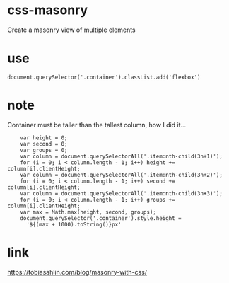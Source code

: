 # css-masonry
Create a masonry view of multiple elements

# use

`document.querySelector('.container').classList.add('flexbox')`<br>

# note

Container must be taller than the tallest column, how I did it...

`    var height = 0;`<br>
`    var second = 0;`<br>
`    var groups = 0;`<br>
`    var column = document.querySelectorAll('.item:nth-child(3n+1)');`<br>
`    for (i = 0; i < column.length - 1; i++) height += column[i].clientHeight;`<br>
`    var column = document.querySelectorAll('.item:nth-child(3n+2)');`<br>
`    for (i = 0; i < column.length - 1; i++) second += column[i].clientHeight;`<br>
`    var column = document.querySelectorAll('.item:nth-child(3n+3)');`<br>
`    for (i = 0; i < column.length - 1; i++) groups += column[i].clientHeight;`<br>
`    var max = Math.max(height, second, groups);`<br>
`    document.querySelector('.container').style.height =`<br>
`      '${(max + 1000).toString()}px'`<br>


# link

https://tobiasahlin.com/blog/masonry-with-css/
